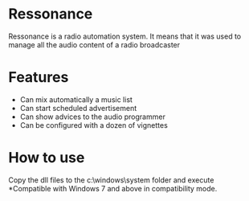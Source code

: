 <h1>Ressonance</h1>
Ressonance is a radio automation system. It means that it was used to manage all the audio content of a radio broadcaster

<h1>Features</h1>
<ul>
  <li>Can mix automatically a music list</li>
  <li>Can start scheduled advertisement</li>
  <li>Can show advices to the audio programmer</li>
  <li>Can be configured with a dozen of vignettes</li>
</ul>

<h1>How to use</h1>
Copy the dll files to the c:\windows\system folder and execute

<br />
*Compatible with Windows 7 and above in compatibility mode.

<!--<h1>Screenshot</h1>
<img src="http://casadasfestasjf.com/figuras_variadas/ressonance.png" width=500></img>-->
